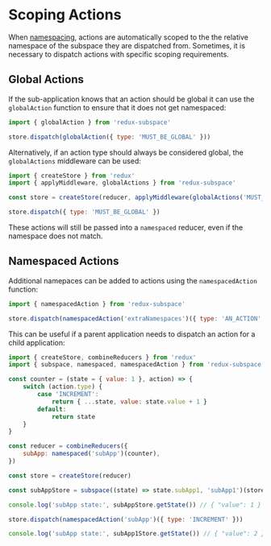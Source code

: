 # Scoping Actions

When [namespacing](/docs/basics/Namespacing.md), actions are automatically scoped to the the relative namespace of the subspace they are dispatched from. Sometimes, it is necessary to dispatch actions with specific scoping requirements.

## Global Actions

If the sub-application knows that an action should be global it can use the `globalAction` function to ensure that it does not get namespaced:

```javascript
import { globalAction } from 'redux-subspace'

store.dispatch(globalAction({ type: 'MUST_BE_GLOBAL' }))
```

Alternatively, if an action type should always be considered global, the `globalActions` middleware can be used:

```javascript
import { createStore } from 'redux'
import { applyMiddleware, globalActions } from 'redux-subspace'

const store = createStore(reducer, applyMiddleware(globalActions('MUST_BE_GLOBAL')))

store.dispatch({ type: 'MUST_BE_GLOBAL' })
```

These actions will still be passed into a `namespaced` reducer, even if the namespace does not match.

## Namespaced Actions

Additional namepaces can be added to actions using the `namespacedAction` function:

```javascript
import { namespacedAction } from 'redux-subspace'

store.dispatch(namespacedAction('extraNamespaces')({ type: 'AN_ACTION' }))
```

This can be useful if a parent application needs to dispatch an action for a child application:

```javascript
import { createStore, combineReducers } from 'redux'
import { subspace, namespaced, namespacedAction } from 'redux-subspace'

const counter = (state = { value: 1 }, action) => {
    switch (action.type) {
        case 'INCREMENT':
            return { ...state, value: state.value + 1 }
        default:
            return state
    }
}

const reducer = combineReducers({
    subApp: namespaced('subApp')(counter),
})

const store = createStore(reducer)

const subAppStore = subspace((state) => state.subApp1, 'subApp1')(store)

console.log('subApp state:', subAppStore.getState()) // { "value": 1 }

store.dispatch(namespacedAction('subApp')({ type: 'INCREMENT' }))

console.log('subApp state:', subApp1Store.getState()) // { "value": 2 }
```
